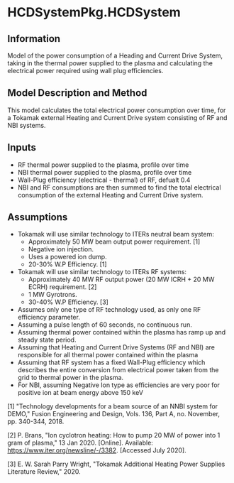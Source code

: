 # HCDSystemPkg.HCDSystem

## Information
Model of the power consumption of a Heading and Current Drive System, taking in the thermal power supplied to the plasma and calculating the electrical power required using wall plug efficiencies.

## Model Description and Method
This model calculates the total electrical power consumption over time, for a Tokamak external Heating and Current Drive system consisting of RF and NBI systems.

## Inputs

- RF thermal power supplied to the plasma, profile over time
- NBI thermal power supplied to the plasma, profile over time
- Wall-Plug efficiency (electrical - thermal) of RF, defualt 0.4
- NBI and RF consumptions are then summed to find the total electrical consumption of the external Heating and Current Drive system.

## Assumptions

- Tokamak will use similar technology to ITERs neutral beam system:
	- Approximately 50 MW beam output power requirement. [1]
	- Negative ion injection.
	- Uses a powered ion dump.
	- 20-30% W.P Efficiency. [1]
- Tokamak will use similar technology to ITERs RF systems:
	- Approximately 40 MW RF output power (20 MW ICRH + 20 MW ECRH) requirement. [2]
	- 1 MW Gyrotrons.
	- 30-40% W.P Efficiency. [3]
- Assumes only one type of RF technology used, as only one RF efficiency parameter.
- Assuming a pulse length of 60 seconds, no continuous run.
- Assuming thermal power contained within the plasma has ramp up and steady state period.
- Assuming that Heating and Current Drive Systems (RF and NBI) are responsible for all thermal power contained within the plasma
- Assuming that RF system has a fixed Wall-Plug efficiency which describes the entire conversion from electrical power taken from the grid to thermal power in the plasma.
- For NBI, assuming Negative Ion type as efficiencies are very poor for positive ion at beam energy above 150 keV

[1] "Technology developments for a beam source of an NNBI system for DEMO," Fusion Engineering and Design, Vols. 136, Part A, no. November, pp. 340-344, 2018.

[2] P. Brans, "Ion cyclotron heating: How to pump 20 MW of power into 1 gram of plasma," 13 Jan 2020. [Online]. Available: https://www.iter.org/newsline/-/3382. [Accessed July 2020].

[3] E. W. Sarah Parry Wright, "Tokamak Additional Heating Power Supplies Literature Review," 2020.